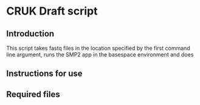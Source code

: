 # CRUK Draft script
## Introduction
This script takes fastq files in the location specified by the first command line argument, runs the SMP2 app in the basespace 
environment and 
does

## Instructions for use


## Required files
